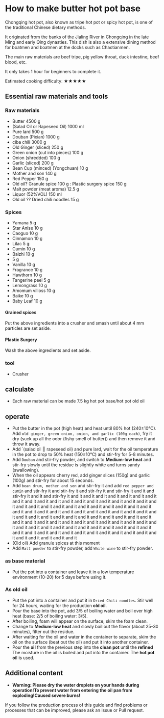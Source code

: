 # How to make butter hot pot base

Chongqing hot pot, also known as tripe hot pot or spicy hot pot, is one of the traditional Chinese dietary methods.

It originated from the banks of the Jialing River in Chongqing in the late Ming and early Qing dynasties. This dish is also a extensive dining method for boatmen and boatmen at the docks such as Chaotianmen.

The main raw materials are beef tripe, pig yellow throat, duck intestine, beef blood, etc.

It only takes 1 hour for beginners to complete it.

Estimated cooking difficulty: ★★★★★

## Essential raw materials and tools

### Raw materials

- Butter 4500 g
- (Salad Oil or Rapeseed Oil) 1000 ml
- Pure lard 500 g
- Douban (Pixian) 1000 g
- ciba chili 3000 g
- Old Ginger (sliced) 250 g
- Green onion (cut into pieces) 100 g
- Onion (shredded) 100 g
- Garlic (sliced) 200 g
- Bean Cup (minced) (Yongchuan) 10 g
- Mother and son 140 g
- Red Pepper 150 g
- Old oil? Granule spice 100 g : Plastic surgery spice 150 g
- Malt powder (meat aroma) 12.5 g
- Liquor (52%VOL) 150 ml
- Old oil ?? Dried chili noodles 15 g

### Spices

- Yamana 5 g
- Star Anise 10 g
- Caoguo 10 g
- Cinnamon 10 g
- Lilac 5 g
- Cumin 10 g
- Baizhi 10 g
- 5 g
- Vanilla 10 g
- Fragrance 10 g
- Hawthorn 10 g
- Tangerine peel 5 g
- Lemongrass 10 g
- Amomum villoss 10 g
- Baike 10 g
- Baby Leaf 10 g

#### Grained spices

Put the above ingredients into a crusher and smash until about 4 mm particles are set aside.

#### Plastic Surgery

Wash the above ingredients and set aside.

### tool

- Crusher

## calculate

- Each raw material can be made 7.5 kg hot pot base/hot pot old oil

## operate

- Put the butter in the pot (high heat) and heat until 80% hot (240±10°C). Add `old ginger, green onion, onion, and garlic (100g each)`, fry it dry (suck up all the odor (fishy smell of butter)) and then remove it and throw it away.
- Add `(salad oil || rapeseed oil) and pure lard, wait for the oil temperature in the pot to drop to 50% heat (150±10°C) and stir-fry for 5-8 minutes.
- Add `Douban` and stir-fry powder, and switch to **Medium-low heat** and stir-fry slowly until the residue is slightly white and turns sandy (swallowing).
- When the oil appears cherry red, add ginger slices (150g) and garlic (100g) and stir-fry for about 15 seconds.
- Add `bean drum, mother and son` and stir-fry it and add `red pepper and cumin` and stir-fry it and stir-fry it and stir-fry it and stir-fry it and it and stir-fry it and it and stir-fry it and it and it and it and it and it and it and it and it and it and it and it and it and it and it and it and it and it and it and it and it and it and it and it and it and it and it and it and it and it and it and it and it and it and it and it and it and it and it and it and it and it and it and it and it and it and it and it and it and it and it and it and it and it and it and it and it and it and it and it and it and it and it and it and it and it and it and it and it and it and it and it and it and it and it and it and it and it and it and it and it and it and it and it and it and it and it and it and it and it and it and it and it and it
- (Old oil) Add granule spices at this moment
- Add `Malt powder` to stir-fry powder, add `White wine` to stir-fry powder.

### as base material

- Put the pot into a container and leave it in a low temperature environment (10-20) for 5 days before using it.

### As old oil

- Put the pot into a container and put it in `Dried Chili noodles`. Stir well for 24 hours, waiting for the production **old oil**.
- Pour the base into the pot, add 3/5 of boiling water and boil over high heat (base: 2/5 of boiling water: 3/5).
- After boiling, foam will appear on the surface, skim the foam clean.
- Change to **Medium-low heat** and slowly boil out the flavor (about 25-30 minutes), filter out the residue.
- After waiting for the oil and water in the container to separate, skim the oil on the surface (beat out the oil) and put it into another container.
- Pour the **oil** from the previous step into the **clean pot** until the **refined** The moisture in the oil is boiled and put into the container. The **hot pot oil** is used.

## Additional content

- **Warning: Please dry the water droplets on your hands during operation!To prevent water from entering the oil pan from exploding!Caused severe burns!**

If you follow the production process of this guide and find problems or processes that can be improved, please ask an Issue or Pull request.
